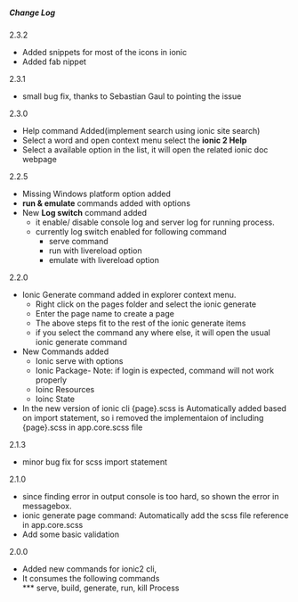 ##### Change Log
2.3.2  
* Added snippets for most of the icons in ionic 
* Added fab nippet

2.3.1  
* small bug fix, thanks to Sebastian Gaul to pointing the issue 

2.3.0  
* Help command Added(implement search using ionic site search)
* Select a word and open context menu select the **ionic 2 Help**
* Select a available option in the list, it will open the related ionic doc webpage
 
2.2.5  
* Missing Windows platform option added
* **run & emulate** commands added with options 
* New **Log switch** command added 
    * it enable/ disable console log and server log for running process. 
    * currently log switch enabled for following command  
        * serve command  
        * run with livereload option
        * emulate with livereload option
  
2.2.0
* Ionic Generate command added in explorer context menu. 
    * Right click on the pages folder and select the ionic generate 
    * Enter the page name to create a page
    * The above steps fit to the rest of the ionic generate items
    * if you select the command any where else, it will open the usual ionic generate command
* New Commands added 
    * Ionic serve with options
    * Ionic Package- Note: if login is expected, command will not work properly
    * Ioinc Resources
    * Ioinc State
* In the new version of ionic cli {page}.scss is Automatically added based on import statement, so i removed the implementaion of including {page}.scss in app.core.scss file
    
2.1.3
* minor bug fix for scss import statement

2.1.0   
* since finding error in output console is too hard, so shown the error in messagebox.  
* ionic generate page command: Automatically add the scss file reference in app.core.scss
* Add some basic validation 
   
2.0.0   
* Added new commands for ionic2 cli,
* It consumes the following commands   
*** serve, build, generate, run, kill Process
